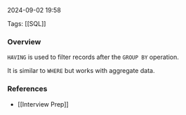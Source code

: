 
2024-09-02 19:58

Tags: [[SQL]]

### Overview
`HAVING` is used to filter records after the `GROUP BY` operation. 

It is similar to `WHERE` but works with aggregate data.

### References
- [[Interview Prep]]
